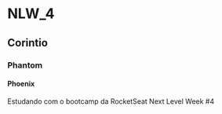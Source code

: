 # NLW_4
## Corintio
### Phantom
#### Phoenix
Estudando com o bootcamp da RocketSeat Next Level Week #4
